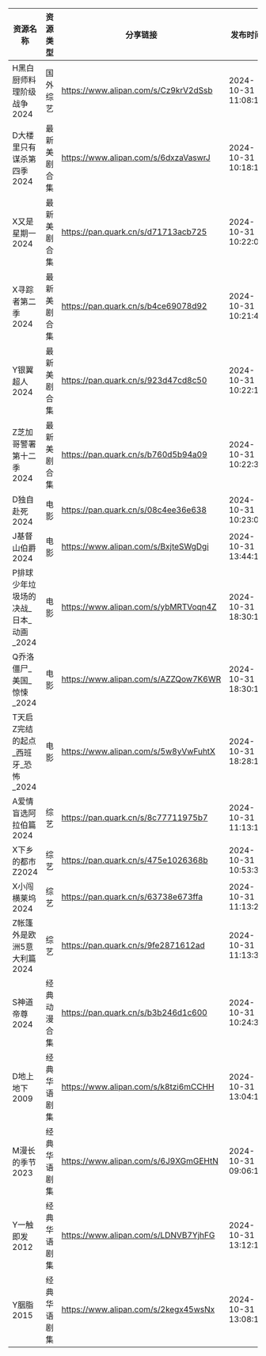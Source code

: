 | 资源名称                   | 资源类型   | 分享链接                                 | 发布时间                |
| ---------------------- | ------ | ------------------------------------ | ------------------- |
| H黑白厨师料理阶级战争2024        | 国外综艺   | https://www.alipan.com/s/Cz9krV2dSsb | 2024-10-31 11:08:11 |
| D大楼里只有谋杀第四季2024        | 最新美剧合集 | https://www.alipan.com/s/6dxzaVaswrJ | 2024-10-31 10:18:11 |
| X又是星期一2024             | 最新美剧合集 | https://pan.quark.cn/s/d71713acb725  | 2024-10-31 10:22:04 |
| X寻踪者第二季2024            | 最新美剧合集 | https://pan.quark.cn/s/b4ce69078d92  | 2024-10-31 10:21:48 |
| Y银翼超人2024              | 最新美剧合集 | https://pan.quark.cn/s/923d47cd8c50  | 2024-10-31 10:22:19 |
| Z芝加哥警署第十二季2024         | 最新美剧合集 | https://pan.quark.cn/s/b760d5b94a09  | 2024-10-31 10:22:32 |
| D独自赴死2024              | 电影     | https://pan.quark.cn/s/08c4ee36e638  | 2024-10-31 10:23:01 |
| J基督山伯爵2024             | 电影     | https://www.alipan.com/s/BxjteSWgDgi | 2024-10-31 13:44:10 |
| P排球少年垃圾场的决战_日本_动画_2024 | 电影     | https://www.alipan.com/s/ybMRTVoqn4Z | 2024-10-31 18:30:17 |
| Q乔洛僵尸_美国_惊悚_2024       | 电影     | https://www.alipan.com/s/AZZQow7K6WR | 2024-10-31 18:30:14 |
| T天启Z完结的起点_西班牙_恐怖_2024  | 电影     | https://www.alipan.com/s/5w8yVwFuhtX | 2024-10-31 18:28:17 |
| A爱情盲选阿拉伯篇2024          | 综艺     | https://pan.quark.cn/s/8c77711975b7  | 2024-10-31 11:13:16 |
| X下乡的都市Z2024            | 综艺     | https://pan.quark.cn/s/475e1026368b  | 2024-10-31 10:53:30 |
| X小闯横莱坞2024             | 综艺     | https://pan.quark.cn/s/63738e673ffa  | 2024-10-31 11:13:28 |
| Z帐篷外是欧洲5意大利篇2024       | 综艺     | https://pan.quark.cn/s/9fe2871612ad  | 2024-10-31 11:13:38 |
| S神道帝尊2024              | 经典动漫合集 | https://pan.quark.cn/s/b3b246d1c600  | 2024-10-31 10:24:32 |
| D地上地下2009              | 经典华语剧集 | https://www.alipan.com/s/k8tzi6mCCHH | 2024-10-31 13:04:11 |
| M漫长的季节2023             | 经典华语剧集 | https://www.alipan.com/s/6J9XGmGEHtN | 2024-10-31 09:06:10 |
| Y一触即发2012              | 经典华语剧集 | https://www.alipan.com/s/LDNVB7YjhFG | 2024-10-31 13:12:16 |
| Y胭脂2015                | 经典华语剧集 | https://www.alipan.com/s/2kegx45wsNx | 2024-10-31 13:08:10 |
